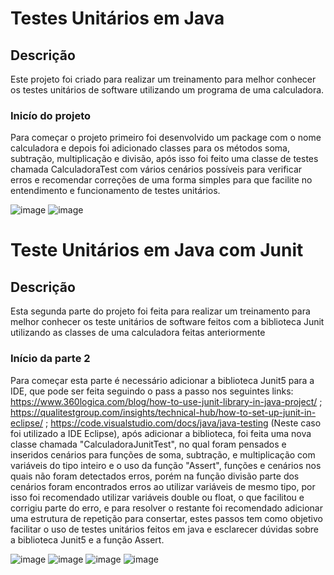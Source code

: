 # Testes Unitários em Java

## Descrição
Este projeto foi criado para realizar um treinamento para melhor conhecer os testes unitários de software utilizando um programa de uma calculadora.

### Inicío do projeto
Para começar o projeto primeiro foi desenvolvido um package com o nome calculadora e depois foi adicionado classes para os métodos soma, subtração, multiplicação e divisão, após isso foi feito uma classe de testes chamada CalculadoraTest com vários cenários possíveis para verificar erros e recomendar correções de uma forma simples para que facilite no entendimento e funcionamento de testes unitários.

![image](https://user-images.githubusercontent.com/80266374/188244649-014e8ed2-3bd3-41af-ab8f-6ef94ff89baa.png)
![image](https://user-images.githubusercontent.com/80266374/188244664-d30dde42-c926-4602-93e9-b5bd3383ed1e.png)


# Teste Unitários em Java com Junit

## Descrição
Esta segunda parte do projeto foi feita para realizar um treinamento para melhor conhecer os teste unitários de software feitos com a biblioteca Junit utilizando as classes de uma calculadora feitas anteriormente

### Início da parte 2
Para começar esta parte é necessário adicionar a biblioteca Junit5 para a IDE, que pode ser feita seguindo o pass a passo nos seguintes links: https://www.360logica.com/blog/how-to-use-junit-library-in-java-project/ ; https://qualitestgroup.com/insights/technical-hub/how-to-set-up-junit-in-eclipse/ ; https://code.visualstudio.com/docs/java/java-testing (Neste caso foi utilizado a IDE Eclipse), após adicionar a biblioteca, foi feita uma nova classe chamada "CalculadoraJunitTest", no qual foram pensados e inseridos cenários para funções de soma, subtração, e multiplicação com variáveis do tipo inteiro e o uso da função "Assert", funções e cenários nos quais não foram detectados erros, porém na função divisão parte dos cenários foram encontrados erros ao utilizar variáveis de mesmo tipo, por isso foi recomendado utilizar variáveis double ou float, o que facilitou e corrigiu parte do erro, e para resolver o restante foi recomendado adicionar uma estrutura de repetição para consertar, estes passos tem como objetivo facilitar o uso de testes unitários feitos em java e esclarecer dúvidas sobre a biblioteca Junit5 e a função Assert.

![image](https://user-images.githubusercontent.com/80266374/192062563-97fb4b57-af25-4ccd-a321-897770945ddd.png)
![image](https://user-images.githubusercontent.com/80266374/192058672-79aa3a24-a727-4a88-928b-e4074558d2aa.png)
![image](https://user-images.githubusercontent.com/80266374/192058698-83ff8510-41fb-4288-8f23-9ac46104c0c5.png)
![image](https://user-images.githubusercontent.com/80266374/192058716-ab68e3bb-3bc1-4595-901d-e81b37c005f4.png)
